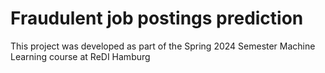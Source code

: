 # Fraudulent job postings prediction
This project was developed as part of the Spring 2024 Semester Machine Learning course at ReDI Hamburg
